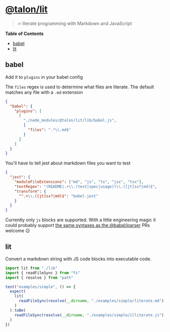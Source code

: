 <!-- Generated by @talon/sip. Update this documentation by updating the source code. -->

# [@talon/lit](https://github.com/talon/javascript-registry/tree/master/packages/lit)

> 🔥 literate programming with Markdown and JavaScript

**Table of Contents**

<!-- toc -->

- [babel](#babel)
- [lit](#lit)

<!-- tocstop -->

## babel

Add it to `plugins` in your babel config

The `files` regex is used to determine what files are literate. The default matches any file with a `.md` extension

```json
{
  "babel": {
    "plugins": [
      [
        "./node_modules/@talon/lit/lib/babel.js",
        {
          "files": ".*\\.md$"
        }
      ]
    ]
  }
}
```

You'll have to tell jest about markdown files you want to test

```json
{
  "jest": {
    "moduleFileExtensions": ["md", "js", "ts", "jsx", "tsx"],
    "testRegex": "(README|.+\\.(test|spec|usage))\\.([jt]sx?|md)$",
    "transform": {
      "^.+\\.([jt]sx?|md)$": "babel-jest"
    }
  }
}
```

Currently only `js` blocks are supported. With a little engineering magic it could probably support
[the same syntaxes as the @babel/parser][1]
PRs welcome 😉

## lit

Convert a markdown string with JS code blocks into executable code.

```js
import lit from "./lib"
import { readFileSync } from "fs"
import { resolve } from "path"

test("examples/simple", () => {
  expect(
    lit(
      readFileSync(resolve(__dirname, "./examples/simple/literate.md"), "utf8")
    )
  ).toBe(
    readFileSync(resolve(__dirname, "./examples/simple/illiterate.js"), "utf8")
  )
})
```

[1]: https://babeljs.io/docs/en/babel-parser#language-extensions
